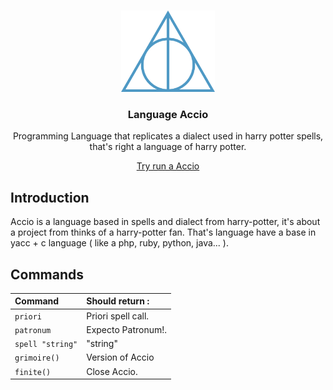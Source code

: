 <br>
<p align="center">
  <img src="./git/assets/logo.png" alt="delegua" width="auto" height="130px">
  <h3 align="center">Language Accio</h3>
  <p align="center">
    Programming Language that replicates a dialect used in harry potter spells, that's right a language of harry potter.
  </p>
  <p align="center">
    <a href="https://github.com/matheuscrestanifernandes/accio/releases" target="_blank">Try run a Accio</a>
  </p>

## Introduction

Accio is a language based in spells and dialect from harry-potter, it's about a project from thinks of a harry-potter fan. That's language have a base in yacc + c language ( like a php, ruby, python, java... ).

## Commands
| Command |  Should return :                       |
| :-------- | :-------------------------------- |
| `priori`      | Priori spell call. |
| `patronum`      | Expecto Patronum!. |
| `spell "string"`      | "string" |
| `grimoire()`      | Version of Accio |
| `finite()`      | Close Accio. |